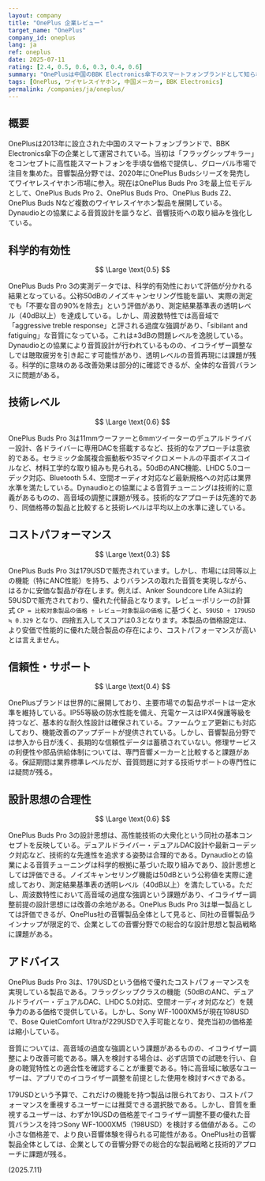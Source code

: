 ```yaml
---
layout: company
title: "OnePlus 企業レビュー"
target_name: "OnePlus"
company_id: oneplus
lang: ja
ref: oneplus
date: 2025-07-11
rating: [2.4, 0.5, 0.6, 0.3, 0.4, 0.6]
summary: "OnePlusは中国のBBK Electronics傘下のスマートフォンブランドとして知られ、近年ワイヤレスイヤホン市場に参入している。OnePlus Buds Pro 3を中心とする音響製品は、手頃な価格でプレミアム機能を提供し、市場最高水準のコストパフォーマンスを実現している。"
tags: [OnePlus, ワイヤレスイヤホン, 中国メーカー, BBK Electronics]
permalink: /companies/ja/oneplus/
---
```


## 概要

OnePlusは2013年に設立された中国のスマートフォンブランドで、BBK Electronics傘下の企業として運営されている。当初は「フラッグシップキラー」をコンセプトに高性能スマートフォンを手頃な価格で提供し、グローバル市場で注目を集めた。音響製品分野では、2020年にOnePlus Budsシリーズを発売してワイヤレスイヤホン市場に参入。現在はOnePlus Buds Pro 3を最上位モデルとして、OnePlus Buds Pro 2、OnePlus Buds Pro、OnePlus Buds Z2、OnePlus Buds Nなど複数のワイヤレスイヤホン製品を展開している。Dynaudioとの協業による音質設計を謳うなど、音響技術への取り組みを強化している。

## 科学的有効性

$$ \Large \text{0.5} $$

OnePlus Buds Pro 3の実測データでは、科学的有効性において評価が分かれる結果となっている。公称50dBのノイズキャンセリング性能を謳い、実際の測定でも「不要な音の90%を除去」という評価があり、測定結果基準表の透明レベル（40dB以上）を達成している。しかし、周波数特性では高音域で「aggressive treble response」と評される過度な強調があり、「sibilant and fatiguing」な音質になっている。これは±3dBの問題レベルを逸脱している。Dynaudioとの協業により音質設計が行われているものの、イコライザー調整なしでは聴取疲労を引き起こす可能性があり、透明レベルの音質再現には課題が残る。科学的に意味のある改善効果は部分的に確認できるが、全体的な音質バランスに問題がある。

## 技術レベル

$$ \Large \text{0.6} $$

OnePlus Buds Pro 3は11mmウーファーと6mmツイーターのデュアルドライバー設計、各ドライバーに専用DACを搭載するなど、技術的なアプローチは意欲的である。セラミック金属複合振動板や35マイクロメートルの平面ボイスコイルなど、材料工学的な取り組みも見られる。50dBのANC機能、LHDC 5.0コーデック対応、Bluetooth 5.4、空間オーディオ対応など最新規格への対応は業界水準を満たしている。Dynaudioとの協業による音質チューニングは技術的に意義があるものの、高音域の調整に課題が残る。技術的なアプローチは先進的であり、同価格帯の製品と比較すると技術レベルは平均以上の水準に達している。

## コストパフォーマンス

$$ \Large \text{0.3} $$

OnePlus Buds Pro 3は179USDで販売されています。しかし、市場には同等以上の機能（特にANC性能）を持ち、よりバランスの取れた音質を実現しながら、はるかに安価な製品が存在します。例えば、Anker Soundcore Life A3iは約59USDで販売されており、優れた代替品となります。レビューポリシーの計算式 `CP = 比較対象製品の価格 ÷ レビュー対象製品の価格` に基づくと、`59USD ÷ 179USD ≒ 0.329` となり、四捨五入してスコアは0.3となります。本製品の価格設定は、より安価で性能的に優れた競合製品の存在により、コストパフォーマンスが高いとは言えません。

## 信頼性・サポート

$$ \Large \text{0.4} $$

OnePlusブランドは世界的に展開しており、主要市場での製品サポートは一定水準を維持している。IP55等級の防水性能を備え、充電ケースはIPX4保護等級を持つなど、基本的な耐久性設計は確保されている。ファームウェア更新にも対応しており、機能改善のアップデートが提供されている。しかし、音響製品分野では参入から日が浅く、長期的な信頼性データは蓄積されていない。修理サービスの利便性や部品供給体制については、専門音響メーカーと比較すると課題がある。保証期間は業界標準レベルだが、音質問題に対する技術サポートの専門性には疑問が残る。

## 設計思想の合理性

$$ \Large \text{0.6} $$

OnePlus Buds Pro 3の設計思想は、高性能技術の大衆化という同社の基本コンセプトを反映している。デュアルドライバー・デュアルDAC設計や最新コーデック対応など、技術的な先進性を追求する姿勢は合理的である。Dynaudioとの協業による音質チューニングは科学的根拠に基づいた取り組みであり、設計思想としては評価できる。ノイズキャンセリング機能は50dBという公称値を実際に達成しており、測定結果基準表の透明レベル（40dB以上）を満たしている。ただし、周波数特性において高音域の過度な強調という課題があり、イコライザー調整前提の設計思想には改善の余地がある。OnePlus Buds Pro 3は単一製品としては評価できるが、OnePlus社の音響製品全体として見ると、同社の音響製品ラインナップが限定的で、企業としての音響分野での総合的な設計思想と製品戦略に課題がある。

## アドバイス

OnePlus Buds Pro 3は、179USDという価格で優れたコストパフォーマンスを実現している製品である。フラッグシップクラスの機能（50dBのANC、デュアルドライバー・デュアルDAC、LHDC 5.0対応、空間オーディオ対応など）を競争力のある価格で提供している。しかし、Sony WF-1000XM5が現在198USDで、Bose QuietComfort Ultraが229USDで入手可能となり、発売当初の価格差は縮小している。

音質については、高音域の過度な強調という課題があるものの、イコライザー調整により改善可能である。購入を検討する場合は、必ず店頭での試聴を行い、自身の聴覚特性との適合性を確認することが重要である。特に高音域に敏感なユーザーは、アプリでのイコライザー調整を前提とした使用を検討すべきである。

179USDという予算で、これだけの機能を持つ製品は限られており、コストパフォーマンスを重視するユーザーには推奨できる選択肢である。しかし、音質を重視するユーザーは、わずか19USDの価格差でイコライザー調整不要の優れた音質バランスを持つSony WF-1000XM5（198USD）を検討する価値がある。この小さな価格差で、より良い音響体験を得られる可能性がある。OnePlus社の音響製品全体としては、企業としての音響分野での総合的な製品戦略と技術的アプローチに課題が残る。

(2025.7.11)